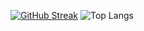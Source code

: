 [![GitHub Streak](https://github-readme-streak-stats.herokuapp.com?user=iArlequino&theme=react&hide_border=true&locale=ru)](https://git.io/streak-stats)
![Top Langs](https://github-readme-stats.vercel.app/api/top-langs/?username=iArlequino&layout=compact&langs_count=10&theme=merko)


